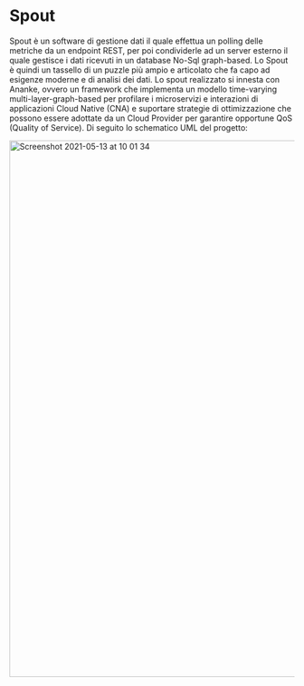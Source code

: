 # Spout
Spout è un software di gestione dati il quale effettua un polling delle metriche da un endpoint REST, per poi condividerle ad un server esterno il quale gestisce i dati ricevuti in un database No-Sql graph-based. Lo Spout è quindi un tassello di un puzzle più ampio e articolato che fa capo ad esigenze moderne e di analisi dei dati.
Lo spout realizzato si innesta con Ananke, ovvero un framework che implementa un modello time-varying multi-layer-graph-based per profilare i microservizi e interazioni di applicazioni Cloud Native (CNA) e suportare strategie di ottimizzazione che possono essere adottate da un Cloud Provider per garantire opportune QoS (Quality of Service).
Di seguito lo schematico UML del progetto:

<img width="946" alt="Screenshot 2021-05-13 at 10 01 34" src="https://user-images.githubusercontent.com/45661520/118096857-35ad8380-b3d2-11eb-992e-85934429a0c7.png">
